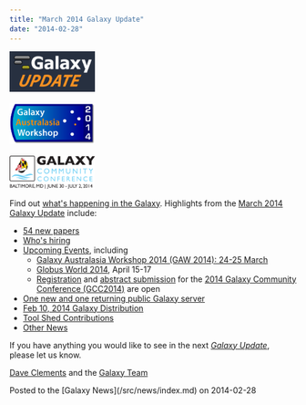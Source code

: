 ```yaml
---
title: "March 2014 Galaxy Update"
date: "2014-02-28"
---
```


<div class='right'>
<a href='/src/galaxy-updates/2014-03/index.md'><img src="/src/images/logos/GalaxyUpdate200.png" alt="March 2014 Galaxy Update" width=150 /></a>
<br /><br />
<a href='/src/galaxy-updates/2014-03/index.md#galaxy-australasia-workshop-2014-24-25-march'><img src="/src/images/logos/GAW2014-200.png" alt="Register now for Galaxy Australasia Workshop (GAW 2014)" width="150" /></a><br /><br />
<a href='/src/galaxy-updates/2014-03/index.md#gcc2014-june-30---july-2-baltimore'><img src="/src/images/logos/GCC2014LogoWide200.png" alt="GCC2014 early registration and abstract submission are now open" width="150" /></a>
</div>

Find out [what's happening in the Galaxy](/src/galaxy-updates/2014-03/index.md).  Highlights from the [March 2014 Galaxy Update](/src/galaxy-updates/2014-03/index.md) include: 

* [54 new papers](/src/galaxy-updates/2014-03/index.md#new-papers)
* [Who's hiring](/src/galaxy-updates/2014-03/index.md#whos-hiring)
* [Upcoming Events](/src/galaxy-updates/2014-03/index.md#events), including
  * [Galaxy Australasia Workshop 2014 (GAW 2014): 24-25 March](/src/galaxy-updates/2014-03/index.md#galaxy-australasia-workshop-2014-24-25-march)
  * [Globus World 2014](/src/galaxy-updates/2014-03/index.md#globus-world-2014), April 15-17
  * [Registration](/src/galaxy-updates/2014-03/index.md#registration-is-open) and [abstract submission](/src/galaxy-updates/2014-03/index.md#abstract-submission-is-open) for the [2014 Galaxy Community Conference (GCC2014)](/src/galaxy-updates/2014-03/index.md#gcc2014-june-30---july-2-baltimore) are open
* [One new and one returning public Galaxy server](/src/galaxy-updates/2014-03/index.md#new-public-servers)
* [Feb 10, 2014 Galaxy Distribution](/src/galaxy-updates/2014-03/index.md#galaxy-distributions)
* [Tool Shed Contributions](/src/galaxy-updates/2014-03/index.md#toolshed-contributions) 
* [Other News](/src/galaxy-updates/2014-03/index.md#other-news)

If you have anything you would like to see in the next *[Galaxy Update](/src/galaxy-updates/index.md)*, please let us know.

[Dave Clements](/src/people/dave-clements/index.md) and the [Galaxy Team](/src/galaxy-team/index.md)

<div class='newsItemFooter'>Posted to the [Galaxy News](/src/news/index.md) on 2014-02-28 </div>

